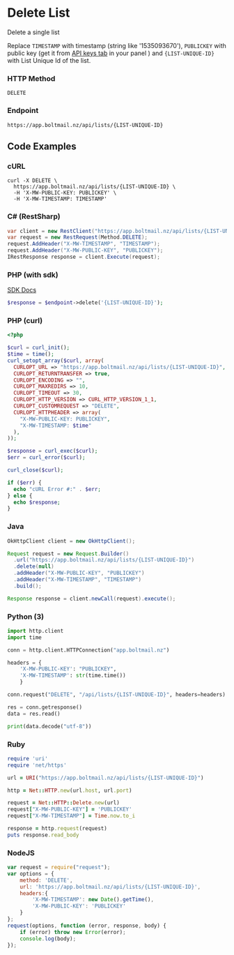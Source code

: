 # Delete List

Delete a single list

Replace `TIMESTAMP` with timestamp (string  like '1535093670'), `PUBLICKEY` with public key (get it from [API keys tab](https://app.boltmail.nz/customer/api-keys/index) in your panel ) and `{LIST-UNIQUE-ID}` with  List Unique Id of the list.

### HTTP Method
```
DELETE
```
### Endpoint
```
https://app.boltmail.nz/api/lists/{LIST-UNIQUE-ID}
```
## Code Examples

### cURL

```shell
curl -X DELETE \
  https://app.boltmail.nz/api/lists/{LIST-UNIQUE-ID} \
  -H 'X-MW-PUBLIC-KEY: PUBLICKEY' \
  -H 'X-MW-TIMESTAMP: TIMESTAMP'
```

### C# (RestSharp)

```csharp
var client = new RestClient("https://app.boltmail.nz/api/lists/{LIST-UNIQUE-ID}");
var request = new RestRequest(Method.DELETE);
request.AddHeader("X-MW-TIMESTAMP", "TIMESTAMP");
request.AddHeader("X-MW-PUBLIC-KEY", "PUBLICKEY");
IRestResponse response = client.Execute(request);
```

### PHP (with sdk)

[SDK Docs](https://developer.boltmail.nz/#/API/PHPSDK)

```php
$response = $endpoint->delete('{LIST-UNIQUE-ID}');
```

### PHP (curl)

```php
<?php

$curl = curl_init();
$time = time();
curl_setopt_array($curl, array(
  CURLOPT_URL => "https://app.boltmail.nz/api/lists/{LIST-UNIQUE-ID}",
  CURLOPT_RETURNTRANSFER => true,
  CURLOPT_ENCODING => "",
  CURLOPT_MAXREDIRS => 10,
  CURLOPT_TIMEOUT => 30,
  CURLOPT_HTTP_VERSION => CURL_HTTP_VERSION_1_1,
  CURLOPT_CUSTOMREQUEST => "DELETE",
  CURLOPT_HTTPHEADER => array(
    "X-MW-PUBLIC-KEY: PUBLICKEY",
    "X-MW-TIMESTAMP: $time"
  ),
));

$response = curl_exec($curl);
$err = curl_error($curl);

curl_close($curl);

if ($err) {
  echo "cURL Error #:" . $err;
} else {
  echo $response;
}
```

### Java

```java
OkHttpClient client = new OkHttpClient();

Request request = new Request.Builder()
  .url("https://app.boltmail.nz/api/lists/{LIST-UNIQUE-ID}")
  .delete(null)
  .addHeader("X-MW-PUBLIC-KEY", "PUBLICKEY")
  .addHeader("X-MW-TIMESTAMP", "TIMESTAMP")
  .build();

Response response = client.newCall(request).execute();
```

### Python (3)

```python
import http.client
import time

conn = http.client.HTTPConnection("app.boltmail.nz")

headers = {
    'X-MW-PUBLIC-KEY': "PUBLICKEY",
    'X-MW-TIMESTAMP': str(time.time())
    }

conn.request("DELETE", "/api/lists/{LIST-UNIQUE-ID}", headers=headers)

res = conn.getresponse()
data = res.read()

print(data.decode("utf-8"))
```

### Ruby

```ruby
require 'uri'
require 'net/https'

url = URI("https://app.boltmail.nz/api/lists/{LIST-UNIQUE-ID}")

http = Net::HTTP.new(url.host, url.port)

request = Net::HTTP::Delete.new(url)
request["X-MW-PUBLIC-KEY"] = 'PUBLICKEY'
request["X-MW-TIMESTAMP"] = Time.now.to_i

response = http.request(request)
puts response.read_body
```

### NodeJS

```javascript
var request = require("request");
var options = {
    method: 'DELETE',
    url: 'https://app.boltmail.nz/api/lists/{LIST-UNIQUE-ID}',
    headers:{
        'X-MW-TIMESTAMP': new Date().getTime(),
        'X-MW-PUBLIC-KEY': 'PUBLICKEY'
    }
};
request(options, function (error, response, body) {
    if (error) throw new Error(error);
    console.log(body);
});
```

